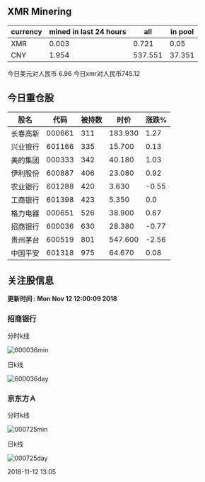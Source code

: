 ## XMR Minering

|currency|mined in last 24 hours|all|in pool|
|---|---|---|---|
|XMR|0.003|0.721|0.05|
|CNY|1.954|537.551|37.351|

今日美元对人民币 6.96	今日xmr对人民币745.12


## 今日重仓股 

|股名|代码|被持数|时价|涨跌%|
|---|---|---|---|---|
|长春高新|000661|311|183.930|1.27|
|兴业银行|601166|335|15.700|0.13|
|美的集团|000333|342|40.180|1.03|
|伊利股份|600887|406|23.080|0.92|
|农业银行|601288|420|3.630|-0.55|
|工商银行|601398|423|5.350|0.0|
|格力电器|000651|526|38.900|0.67|
|招商银行|600036|630|28.380|-0.77|
|贵州茅台|600519|801|547.600|-2.56|
|中国平安|601318|975|64.670|0.08|

## 关注股信息
**更新时间 : Mon Nov 12 12:00:09 2018**
### 招商银行 
分时k线

![600036min](http://image.sinajs.cn/newchart/min/n/sh600036.gif)

日k线

![600036day](http://image.sinajs.cn/newchart/daily/n/sh600036.gif)

### 京东方Ａ 
分时k线

![000725min](http://image.sinajs.cn/newchart/min/n/sz000725.gif)

日k线

![000725day](http://image.sinajs.cn/newchart/daily/n/sz000725.gif)

2018-11-12 13:05
